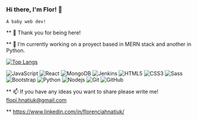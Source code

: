 

### Hi there, I'm Flor! 👋
    A baby web dev! 

** 🥰 Thank you for being here! 

** 🔭 I’m currently working on a proyect based in MERN stack and another in Python.

[![Top Langs](https://github-readme-stats.vercel.app/api/top-langs/?username=FlorcitaHnatiuk&layout=compact&theme=radical)](https://github.com/anuraghazra/github-readme-stats)


![JavaScript](https://img.shields.io/badge/-JavaScript-%23F7DF1C?style=flat-square&logo=javascript&logoColor=000000&labelColor=%23F7DF1C&color=%23FFCE5A)
![React](https://img.shields.io/badge/-React-61DAFB?style=flat-square&logo=react&logoColor=ffffff)
![MongoDB](https://img.shields.io/badge/-Mongodb-563D7C?style=flat-square&logo=Mongodb)
![Jenkins](https://img.shields.io/badge/-Jenkins-181717?style=flat-square&logo=jenkins&logoColor=ffffff)
![HTML5](https://img.shields.io/badge/-HTML5-%23E44D27?style=flat-square&logo=html5&logoColor=ffffff)
![CSS3](https://img.shields.io/badge/-CSS3-%231572B6?style=flat-square&logo=css3)
![Sass](https://img.shields.io/badge/-Sass-%23CC6699?style=flat-square&logo=sass&logoColor=ffffff)
![Bootstrap](https://img.shields.io/badge/-Bootstrap-563D7C?style=flat-square&logo=Bootstrap)
![Python](http://img.shields.io/badge/-Python-3776AB?style=flat-square&logo=python&logoColor=ffffff)
![Nodejs](https://img.shields.io/badge/-Nodejs-339933?style=flat-square&logo=Node.js&logoColor=ffffff)
![Git](https://img.shields.io/badge/-Git-%23F05032?style=flat-square&logo=git&logoColor=%23ffffff)
![GitHub](https://img.shields.io/badge/-GitHub-181717?style=flat-square&logo=github)

** 📫 If you have any ideas you want to share please write me! flopi.hnatiuk@gmail.com

** https://www.linkedin.com/in/florenciahnatiuk/

